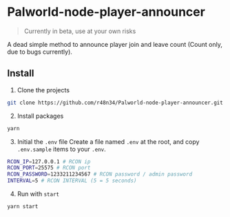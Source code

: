 # Palworld-node-player-announcer

> Currently in beta, use at your own risks

A dead simple method to announce player join and leave count (Count only, due to bugs currently).

## Install 
1. Clone the projects
```bash
git clone https://github.com/r48n34/Palworld-node-player-announcer.git
```

2. Install packages
```bash
yarn
```

3. Initial the `.env` file
Create a file named `.env` at the root, and copy `.env.sample` items to your `.env`.
```bash
RCON_IP=127.0.0.1 # RCON ip
RCON_PORT=25575 # RCON port
RCON_PASSWORD=1233211234567 # RCON password / admin password
INTERVAL=5 # RCON INTERVAL (5 = 5 seconds)
```

4. Run with `start`
```bash
yarn start
```